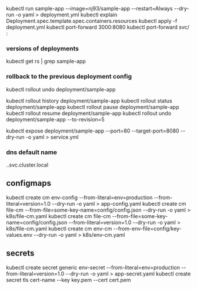  kubectl run sample-app --image=nj93/sample-app --restart=Always --dry-run -o yaml > deployment.yml
 kubectl explain Deployment.spec.template.spec.containers.resources
 kubectl apply -f deployment.yml
 kubectl  port-forward  <pod-name> 3000:8080
 kubectl port-forward svc/<service-name> <any port on  host machine>:<service-port>
 
 
 ### versions of deployments
 kubectl get rs | grep sample-app
 ### rollback to the previous deployment config
 kubectl rollout undo deployment/sample-app

 kubectl rollout history deployment/sample-app
 kubectl rollout status deployment/sample-app
 kubectl rollout pause deployment/sample-app
 kubectl rollout resume deployment/sample-app
 kubectl rollout undo deployment/sample-app --to-revision=5


 kubectl expose deployment/sample-app --port=80 --target-port=8080 --dry-run -o yaml > service.yml

 ### dns default name
 <service-name>.<namespace>.svc.cluster.local


## configmaps
kubectl create cm env-config --from-literal=env=production --from-literal=version=1.0 --dry-run -o yaml > app-config.yaml
kubectl create cm file-cm --from-file=some-key-name=config/config.json --dry-run -o yaml > k8s/file-cm.yaml
kubectl create cm file-cm --from-file=some-key-name=config/config.json --from-literal=version=1.0 --dry-run -o yaml > k8s/file-cm.yaml
kubectl create cm env-cm --from-env-file=config/key-values.env  --dry-run -o yaml > k8s/env-cm.yaml



## secrets
kubectl create secret generic  env-secret --from-literal=env=production --from-literal=version=1.0 --dry-run -o yaml > app-secret.yaml
kubectl create secret tls cert-name --key key.pem --cert cert.pem